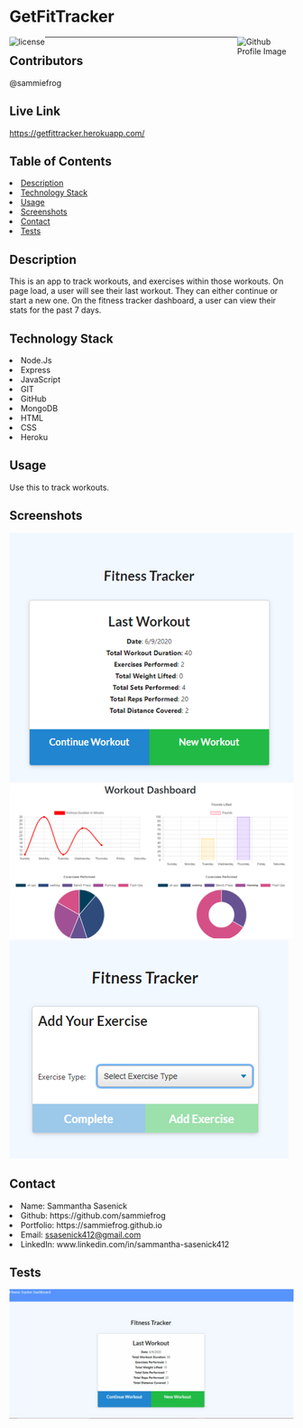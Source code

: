 # GetFitTracker
<img align="left" src="https://img.shields.io/badge/License-MIT-green" alt="license">
<img align="right" width="100" height="100" src="https://avatars0.githubusercontent.com/u/59233248?v=4" alt="Github Profile Image"><hr>
  
## Contributors
@sammiefrog

## Live Link
https://getfittracker.herokuapp.com/
    
## Table of Contents
<li><a href="#description">Description</a></li>  
<li><a href="#tech">Technology Stack</a></li> 
<li><a href="#usage">Usage</a></li> 
<li><a href="#screenshots">Screenshots</a></li> 
<li><a href="#contact">Contact</a></li> 
<li><a href="#tests">Tests</a></li> 
  
<h2 id= "description">Description</h2>
This is an app to track workouts, and exercises within those workouts. On page load, a user will see their last workout. They can either continue or start a new one. On the fitness tracker dashboard, a user can view their stats for the past 7 days.

<h2 id= "technology">Technology Stack</h2>
<li>Node.Js</li>
<li>Express</li>
<li>JavaScript</li>
<li>GIT</li>
<li>GitHub</li>
<li>MongoDB</li>
<li>HTML</li>
<li>CSS</li>
<li>Heroku</li>
  
<h2 id= "usage">Usage</h2>
Use this to track workouts.

<h2 id= "screenshots">Screenshots</h2>
<img src="./public/assets/images/gft1.png" alt="photo of working app">
<img src="./public/assets/images/gft2.png" alt="photo of working app">
<img src="./public/assets/images/gft3.png" alt="photo of working app">
  
<h2 id= "contact">Contact</h2>
<li>Name: Sammantha Sasenick</li> 
<li>Github: https://github.com/sammiefrog</li> 
<li>Portfolio: https://sammiefrog.github.io</li>
<li>Email: <a href="mailto:ssasenick412@gmail.com" target="_blank">ssasenick412@gmail.com</a></li> 
<li>LinkedIn: www.linkedin.com/in/sammantha-sasenick412</li> 
    
<h2 id= "tests">Tests</h2>
<img src="./public/assets/images/test.gif" alt="animation of working app">